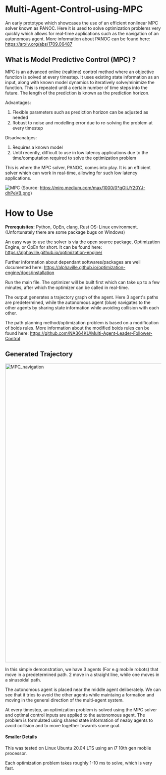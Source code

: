 # Multi-Agent-Control-using-MPC
An early prototype which showcases the use of an efficient nonlinear MPC solver known as PANOC. Here it is used to solve optimization problems very quickly which allows for real-time applications such as the navigation of an autonomous agent. More information about PANOC can be found here: https://arxiv.org/abs/1709.06487

## What is Model Predictive Control (MPC) ?

MPC is an advanced online (realtime) control method where an objective function is solved at every timestep. It uses existing state information as an input, along with known model dynamics to iteratively solve/minimize the function. This is repeated until a certain number of time steps into the future. The length of the prediction is known as the prediction horizon. 

Advantages:
1. Flexible parameters such as prediction horizon can be adjusted as needed
2. Robust to noise and modelling error due to re-solving the problem at every timestep

Disadvanatges:
1. Requires a known model
2. Until recently, difficult to use in low latency applications due to the time/computation required to solve the optimization problem

This is where the MPC solver, PANOC, comes into play. It is an efficient solver which can work in real-time, allowing for such low latency applications.

![MPC](https://miro.medium.com/max/1000/0*qOIUY20YJ-dhPeVB.png)
(Source: https://miro.medium.com/max/1000/0*qOIUY20YJ-dhPeVB.png)

# How to Use
**Prerequisites:**  Python, OpEn, clang, Rust
OS: Linux environment. (Unfortunately there are some package bugs on Windows)

An easy way to use the solver is via the open source package, Optimization Engine, or OpEn for short. It can be found here: https://alphaville.github.io/optimization-engine/

Further information about dependant softwares/packages are well documented here: https://alphaville.github.io/optimization-engine/docs/installation

Run the main file. The optimizer will be built first which can take up to a few minutes, after which the optimizer can be called in real-time.

The output generates a trajectory graph of the agent. Here 3 agent's paths are predetermined, while the autonomous agent (blue) navigates to the other agents by sharing state information while avoiding collision with each other. 

The path planning method/optimization problem is based on a modification of boids rules. More information about the modified boids rules can be found here: https://github.com/NA364KU/Multi-Agent-Leader-Follower-Control

## Generated Trajectory 

<img width="961" alt="MPC_navigation" src="https://user-images.githubusercontent.com/95622570/163326251-b0fbf96d-81ee-4f95-8026-e38980bfb472.png">

In this simple demonstration, we have 3 agents (For e.g mobile robots) that move in a predetermined path. 2 move in a straight line, while one moves in a sinusoidal path. 

The autonomous agent is placed near the middle agent deliberately. We can see that it tries to avoid the other agents while maintaing a formation and moving in the general direction of the multi-agent system. 

At every timestep, an optimization problem is solved using the MPC solver and optimal control inputs are applied to the autonomous agent. The problem is formulated using shared state information of neaby agents to avoid collision and to move together towards some goal. 

#### Smaller Details
This was tested on Linux Ubuntu 20.04 LTS using an i7 10th gen mobile processor. 

Each optimization problem takes roughly 1-10 ms to solve, which is very fast. 



